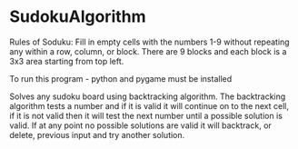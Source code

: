 # SudokuAlgorithm
Rules of Soduku: Fill in empty cells with the numbers 1-9 without repeating any within a row, column, or block. There are 9 blocks and each block is a 3x3 area starting from top left.

To run this program - python and pygame must be installed

Solves any sudoku board using backtracking algorithm. The backtracking algorithm tests a number and if it is valid it will continue on to the next cell, if it is not valid then
it will test the next number until a possible solution is valid. If at any point no possible solutions are valid it will backtrack, or delete, previous input and try another solution.
